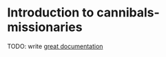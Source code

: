 # Introduction to cannibals-missionaries

TODO: write [great documentation](http://jacobian.org/writing/great-documentation/what-to-write/)
